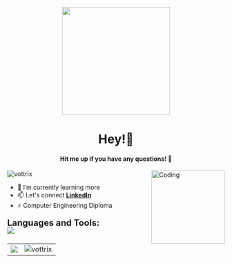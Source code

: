 <!-- Coding GIF now at the top -->
<div id="header" align="center">
  <img src="https://media.giphy.com/media/qgQUggAC3Pfv687qPC/giphy.gif" width="250"/>
</div>

<h1 align="center">Hey!👋 </h1>
<h4 align="center">Hit me up if you have any questions! 🚀</h4>

<!-- Former header GIF now on the right -->
<img align="right" alt="Coding" width="170" src="https://media.giphy.com/media/M9gbBd9nbDrOTu1Mqx/giphy.gif">

<p align="left">
  <img src="https://komarev.com/ghpvc/?username=vottrix&label=Profile%20views&color=0e75b6&style=flat" alt="vottrix" />
</p>
  
- 🌱 I’m currently learning more  
- 📫 Let's connect **[LinkedIn](https://www.linkedin.com/in/jaden-mardini-783b1a1ba/)**  
- ⚡ Computer Engineering Diploma  

<!-- Languages and Tools tightly spaced -->
<div align="left" style="line-height: 1.2; margin-bottom: 0;">
  <span style="font-size: 20px; font-weight: bold; display: inline-block; margin-bottom: 4px;">
    Languages and Tools:
  </span><br>
  <img src="https://skillicons.dev/icons?i=c,cs,cpp,python,java,js,html,css,mysql,docker,azure,git,autocad,arduino,kali,ubuntu,unity,powershell,wordpress,linux,windows,apple,visualstudio,vscode,clion,qt&perline=9&theme=dark" style="margin-top: -6px;" />
</div>

<!-- Stats Section Side by Side -->
<div align="center">
  <table>
    <tr>
      <td>
        <img src="https://github-readme-stats.vercel.app/api/top-langs/?username=vottrix&langs_count=7&theme=tokyonight"/>
      </td>
      <td>
        <img src="https://github-readme-stats.vercel.app/api?username=vottrix&show_icons=true&locale=en&theme=tokyonight" alt="vottrix" />
      </td>
    </tr>
  </table>
</div>
